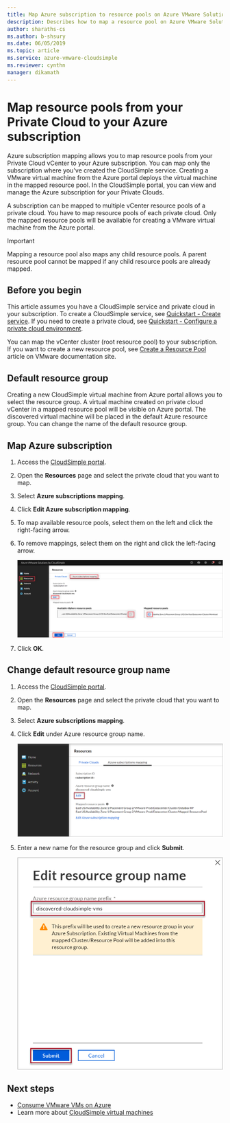 ```yaml
--- 
title: Map Azure subscription to resource pools on Azure VMware Solution by CloudSimple
description: Describes how to map a resource pool on Azure VMware Solution by CloudSimple to your Azure subscription
author: sharaths-cs
ms.author: b-shsury
ms.date: 06/05/2019
ms.topic: article
ms.service: azure-vmware-cloudsimple
ms.reviewer: cynthn
manager: dikamath
---
```


# Map resource pools from your Private Cloud to your Azure subscription

Azure subscription mapping allows you to map resource pools from your Private Cloud vCenter to your Azure subscription. You can map only the subscription where you've created the CloudSimple service.  Creating a VMware virtual machine from the Azure portal deploys the virtual machine in the mapped resource pool.  In the CloudSimple portal, you can view and manage the Azure subscription for your Private Clouds.

A subscription can be mapped to multiple vCenter resource pools of a private cloud.  You have to map resource pools of each private cloud.  Only the mapped resource pools will be available for creating a VMware virtual machine from the Azure portal.

> [!IMPORTANT]
> Mapping a resource pool also  maps any child resource pools. A parent resource pool cannot be mapped if any child resource pools are already mapped.

## Before you begin

This article assumes you have a CloudSimple service and private cloud in your subscription.  To create a CloudSimple service, see [Quickstart - Create service](quickstart-create-cloudsimple-service.md).  If you need to create a private cloud, see [Quickstart - Configure a private cloud environment](quickstart-create-private-cloud.md).

You can map the vCenter cluster (root resource pool) to your subscription.  If you want to create a new resource pool, see [Create a Resource Pool](https://docs.vmware.com/en/VMware-vSphere/6.7/com.vmware.vsphere.resmgmt.doc/GUID-0F6C6709-A5DA-4D38-BE08-6CB1002DD13D.html) article on VMware documentation site.

## Default resource group

Creating a new CloudSimple virtual machine from Azure portal allows you to select the resource group.  A virtual machine created on private cloud vCenter in a mapped resource pool will be visible on Azure portal.  The discovered virtual machine will be placed in the default Azure resource group.  You can change the name of the default resource group.

## Map Azure subscription

1. Access the [CloudSimple portal](access-cloudsimple-portal.md).

2. Open the **Resources** page and select the private cloud that you want to map.

3. Select **Azure subscriptions mapping**.

4. Click **Edit Azure subscription mapping**.

5. To map available resource pools, select them on the left and click the right-facing arrow.

6. To remove mappings, select them on the right and click the left-facing arrow.

    ![Azure subscriptions](media/resources-azure-mapping.png)

7. Click **OK**.

## Change default resource group name

1. Access the [CloudSimple portal](access-cloudsimple-portal.md).

2. Open the **Resources** page and select the private cloud that you want to map.

3. Select **Azure subscriptions mapping**.

4. Click **Edit** under Azure resource group name.

    ![Edit resource group name](media/resources-edit-resource-group-name.png)

5. Enter a new name for the resource group and click **Submit**.

    ![Enter new resource group name](media/resources-new-resource-group-name.png)

## Next steps

* [Consume VMware VMs on Azure](quickstart-create-vmware-virtual-machine.md)
* Learn more about [CloudSimple virtual machines](cloudsimple-virtual-machines.md)